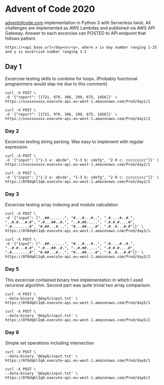 # Advent of Code 2020

[adventofcode.com](https://adventofcode.com/) implementation in Python 3 with Serverless twist.
All challenges are implemented as AWS Lambdas and published via AWS API Gateway.
Answer to each excercise can POSTED to API endpoint that follows pattern

```
https://<api_base_url>/day<x>/<y>, where x is day number ranging 1-25 and y is excercise number ranging 1-2
```

## Day 1

Excercise testing skills to combine for loops. (Probably functional programmers would slap me due to this comment)

```
curl -X POST \
-d '{"report": [1721, 979, 366, 299, 675, 1456]}' \
https://xxxxxxxxxx.execute-api.eu-west-1.amazonaws.com/Prod/day1/1

curl -X POST \
-d '{"report": [1721, 979, 366, 299, 675, 1456]}' \
https://xxxxxxxxxx.execute-api.eu-west-1.amazonaws.com/Prod/day1/2
```

### Day 2

Excercise testing string parsing. Was easy to implement with regular expression.

```
curl -X POST \
-d '{"input": ["1-3 a: abcde", "1-3 b: cdefg", "2-9 c: ccccccccc"]}' \
https://xxxxxxxxxx.execute-api.eu-west-1.amazonaws.com/Prod/day2/1

curl -X POST \
-d '{"input": ["1-3 a: abcde", "1-3 b: cdefg", "2-9 c: ccccccccc"]}' \
https://8f0dqkl1q6.execute-api.eu-west-1.amazonaws.com/Prod/day2/2
```

### Day 3

Excercise testing array indexing and modulo calculation

```
curl -X POST \
-d '{"input": ["..##.......", "#...#...#..", ".#....#..#.", "..#.#...#.#", ".#...##..#.", "..#.##.....", ".#.#.#....#", ".#........#", "#.##...#...", "#...##....#", ".#..#...#.#"]}' \
https://8f0dqkl1q6.execute-api.eu-west-1.amazonaws.com/Prod/day3/1

curl -X POST \
-d '{"input": ["..##.......", "#...#...#..", ".#....#..#.", "..#.#...#.#", ".#...##..#.", "..#.##.....", ".#.#.#....#", ".#........#", "#.##...#...", "#...##....#", ".#..#...#.#"]}' \
https://8f0dqkl1q6.execute-api.eu-west-1.amazonaws.com/Prod/day3/2
```

### Day 5

This excercise contained binary tree implementation in which I used recursive algorithm.
Second part was quite trivial two array comparison.

```
curl -X POST \
--data-binary '@day5/input.txt' \
https://8f0dqkl1q6.execute-api.eu-west-1.amazonaws.com/Prod/day5/1

curl -X POST \
--data-binary '@day5/input.txt' \
https://8f0dqkl1q6.execute-api.eu-west-1.amazonaws.com/Prod/day5/2
```

### Day 6

Simple set operations including intersection

```
curl -X POST \
--data-binary '@day6/input.txt' \
https://8f0dqkl1q6.execute-api.eu-west-1.amazonaws.com/Prod/day6/1

curl -X POST \
--data-binary '@day6/input.txt' \
https://8f0dqkl1q6.execute-api.eu-west-1.amazonaws.com/Prod/day6/2
```
